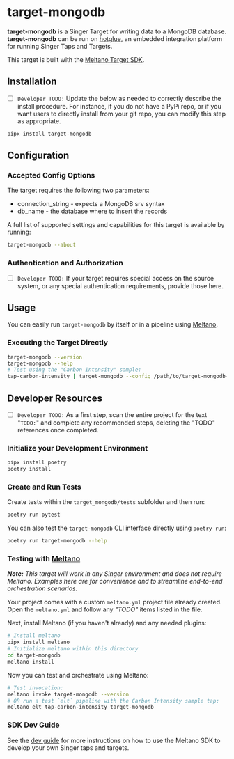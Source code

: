 # target-mongodb

**target-mongodb** is a Singer Target for writing data to a MongoDB database.
**target-mongodb** can be run on [hotglue](https://hotglue.com), an embedded integration platform for running Singer Taps and Targets.

This target is built with the [Meltano Target SDK](https://sdk.meltano.com).

## Installation

- [ ] `Developer TODO:` Update the below as needed to correctly describe the install procedure. For instance, if you do not have a PyPi repo, or if you want users to directly install from your git repo, you can modify this step as appropriate.

```bash
pipx install target-mongodb
```

## Configuration

### Accepted Config Options

The target requires the following two parameters:

- connection_string - expects a MongoDB srv syntax
- db_name - the database where to insert the records

A full list of supported settings and capabilities for this
target is available by running:

```bash
target-mongodb --about
```

### Authentication and Authorization

- [ ] `Developer TODO:` If your target requires special access on the source system, or any special authentication requirements, provide those here.

## Usage

You can easily run `target-mongodb` by itself or in a pipeline using [Meltano](www.meltano.com).

### Executing the Target Directly

```bash
target-mongodb --version
target-mongodb --help
# Test using the "Carbon Intensity" sample:
tap-carbon-intensity | target-mongodb --config /path/to/target-mongodb-config.json
```

## Developer Resources

- [ ] `Developer TODO:` As a first step, scan the entire project for the text "`TODO:`" and complete any recommended steps, deleting the "TODO" references once completed.

### Initialize your Development Environment

```bash
pipx install poetry
poetry install
```

### Create and Run Tests

Create tests within the `target_mongodb/tests` subfolder and
then run:

```bash
poetry run pytest
```

You can also test the `target-mongodb` CLI interface directly using `poetry run`:

```bash
poetry run target-mongodb --help
```

### Testing with [Meltano](meltano.com)

_**Note:** This target will work in any Singer environment and does not require Meltano.
Examples here are for convenience and to streamline end-to-end orchestration scenarios._

Your project comes with a custom `meltano.yml` project file already created. Open the `meltano.yml` and follow any _"TODO"_ items listed in
the file.

Next, install Meltano (if you haven't already) and any needed plugins:

```bash
# Install meltano
pipx install meltano
# Initialize meltano within this directory
cd target-mongodb
meltano install
```

Now you can test and orchestrate using Meltano:

```bash
# Test invocation:
meltano invoke target-mongodb --version
# OR run a test `elt` pipeline with the Carbon Intensity sample tap:
meltano elt tap-carbon-intensity target-mongodb
```

### SDK Dev Guide

See the [dev guide](../../docs/dev_guide.md) for more instructions on how to use the Meltano SDK to
develop your own Singer taps and targets.
